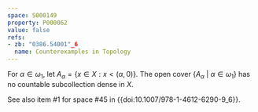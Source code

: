 ```yaml
---
space: S000149
property: P000062
value: false
refs:
- zb: "0386.54001"_6
  name: Counterexamples in Topology
---
```


For $\alpha \in \omega_1$, let $A_\alpha = \{x\in X: x<(\alpha,0)\}$.
The open cover $\{A_\alpha\ |\ \alpha \in \omega_1\}$ has no countable subcollection dense in $X$.

See also item #1 for space #45 in {{doi:10.1007/978-1-4612-6290-9_6}}.
